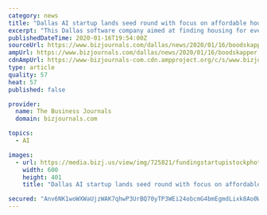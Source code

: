 ```yaml
---
category: news
title: "Dallas AI startup lands seed round with focus on affordable housing"
excerpt: "This Dallas software company aimed at finding housing for everyone is hoping its tech can spur change across the country."
publishedDateTime: 2020-01-16T19:54:00Z
sourceUrl: https://www.bizjournals.com/dallas/news/2020/01/16/boodskapper.html
ampUrl: https://www.bizjournals.com/dallas/news/2020/01/16/boodskapper.amp.html
cdnAmpUrl: https://www-bizjournals-com.cdn.ampproject.org/c/s/www.bizjournals.com/dallas/news/2020/01/16/boodskapper.amp.html
type: article
quality: 57
heat: 57
published: false

provider:
  name: The Business Journals
  domain: bizjournals.com

topics:
  - AI

images:
  - url: https://media.bizj.us/view/img/725821/fundingstartupistockphoto*600xx3454-2309-0-353.jpg
    width: 600
    height: 401
    title: "Dallas AI startup lands seed round with focus on affordable housing"

secured: "Anv6NK1woWXWaUjzWAK7qhwP3UrBQ70yTP3WEi24obcmG4bmEgmdLixk8Ao0WOw+hRnGVC+kIz934z9T1xBwH7vOjwu5Oq5/K/53LvPbUehw6gUp8YHIGrVpKSORljIT/N6CQkVxUlhiDGKIuAmjYTzGOUsADvJzoHrsJHmDE1TFAHqci1jHQjwLCjH/PaudDDhinsW1Gc4L41a8kv1FVFVG9sn8pYu571EmhNiwJNGnXMLLhq0aSVZxTujGgPnNkJFwNSmLcXNob7wlc6Kzcxd1sNUFIFuq3lvilzvmbvPi378g7IDs6apQe4I/DBvV2PUeJLqtCFu0cP3/+OL4NWDMO5c0nKUa+we+NLs8gaYqnZ5YJsD8POnn1QX+QaDmRwHCOSXMFIBZ26UkQInH25XpA6qKk2SqW9QLIljYbaeKr5qdWI3gdkaE7D/y5fP0kdMRvE4yQB51/4qP4pkCPA==;zfRgNSTWmHbZZ/c6eaxnIw=="
---
```


